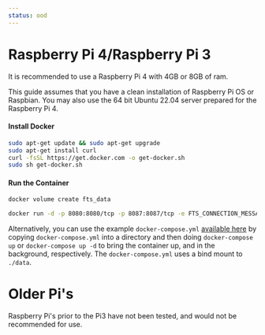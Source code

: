 ```yaml
---
status: ood
---
```


# Raspberry Pi 4/Raspberry Pi 3
It is recommended to use a Raspberry Pi 4 with 4GB or 8GB of ram.

This guide assumes that you have a clean installation of Raspberry Pi OS or Raspbian.
You may also use the 64 bit Ubuntu 22.04 server prepared for the Raspberry Pi 4.

#### Install Docker
```bash
sudo apt-get update && sudo apt-get upgrade
sudo apt-get install curl 
curl -fsSL https://get.docker.com -o get-docker.sh
sudo sh get-docker.sh
```
#### Run the Container
```bash
docker volume create fts_data

docker run -d -p 8080:8080/tcp -p 8087:8087/tcp -e FTS_CONNECTION_MESSAGE="Server Connection Message" -e FTS_SAVE_COT_TO_DB="True" -v fts_data:/host/system/folder --name fts --restart unless-stopped freetakteam/freetakserver:1.1.2
```

Alternatively, you can use the example `docker-compose.yml` [available here](https://github.com/FreeTAKTeam/FreeTAKServer-Docker/blob/main/docker-compose.yml)
by copying `docker-compose.yml` into a directory and
then doing `docker-compose up` or `docker-compose up -d` to bring the container up,
and in the background, respectively.
The `docker-compose.yml` uses a bind mount to `./data`.

# Older Pi's
Raspberry Pi's prior to the Pi3 have not been tested, and would not be recommended for use.
